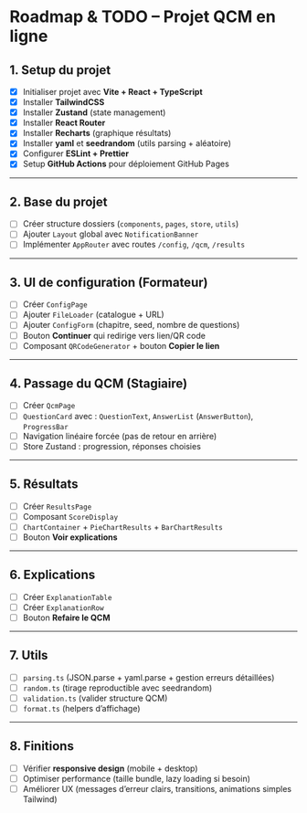 # Roadmap & TODO – Projet QCM en ligne

## 1. Setup du projet

- [x] Initialiser projet avec **Vite + React + TypeScript**
- [x] Installer **TailwindCSS**
- [x] Installer **Zustand** (state management)
- [x] Installer **React Router**
- [x] Installer **Recharts** (graphique résultats)
- [x] Installer **yaml** et **seedrandom** (utils parsing + aléatoire)
- [x] Configurer **ESLint + Prettier**
- [x] Setup **GitHub Actions** pour déploiement GitHub Pages

---

## 2. Base du projet

- [ ] Créer structure dossiers (`components`, `pages`, `store`, `utils`)
- [ ] Ajouter `Layout` global avec `NotificationBanner`
- [ ] Implémenter `AppRouter` avec routes `/config`, `/qcm`, `/results`

---

## 3. UI de configuration (Formateur)

- [ ] Créer `ConfigPage`
- [ ] Ajouter `FileLoader` (catalogue + URL)
- [ ] Ajouter `ConfigForm` (chapitre, seed, nombre de questions)
- [ ] Bouton **Continuer** qui redirige vers lien/QR code
- [ ] Composant `QRCodeGenerator` + bouton **Copier le lien**

---

## 4. Passage du QCM (Stagiaire)

- [ ] Créer `QcmPage`
- [ ] `QuestionCard` avec : `QuestionText`, `AnswerList` (`AnswerButton`),
      `ProgressBar`
- [ ] Navigation linéaire forcée (pas de retour en arrière)
- [ ] Store Zustand : progression, réponses choisies

---

## 5. Résultats

- [ ] Créer `ResultsPage`
- [ ] Composant `ScoreDisplay`
- [ ] `ChartContainer` + `PieChartResults` + `BarChartResults`
- [ ] Bouton **Voir explications**

---

## 6. Explications

- [ ] Créer `ExplanationTable`
- [ ] Créer `ExplanationRow`
- [ ] Bouton **Refaire le QCM**

---

## 7. Utils

- [ ] `parsing.ts` (JSON.parse + yaml.parse + gestion erreurs détaillées)
- [ ] `random.ts` (tirage reproductible avec seedrandom)
- [ ] `validation.ts` (valider structure QCM)
- [ ] `format.ts` (helpers d’affichage)

---

## 8. Finitions

- [ ] Vérifier **responsive design** (mobile + desktop)
- [ ] Optimiser performance (taille bundle, lazy loading si besoin)
- [ ] Améliorer UX (messages d’erreur clairs, transitions, animations simples
      Tailwind)

